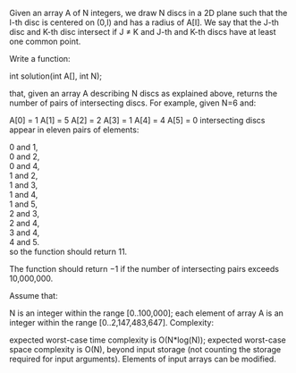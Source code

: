 Given an array A of N integers, we draw N discs in a 2D plane such that the I-th disc is centered on (0,I) and has a radius of A[I]. We say that the J-th disc and K-th disc intersect if J ≠ K and J-th and K-th discs have at least one common point.

Write a function:

int solution(int A[], int N);

that, given an array A describing N discs as explained above, returns the number of pairs of intersecting discs. For example, given N=6 and:

A[0] = 1  A[1] = 5  A[2] = 2
A[3] = 1  A[4] = 4  A[5] = 0
intersecting discs appear in eleven pairs of elements:

0 and 1,  
0 and 2,  
0 and 4,  
1 and 2,  
1 and 3,  
1 and 4,  
1 and 5,  
2 and 3,  
2 and 4,  
3 and 4,  
4 and 5.  
so the function should return 11.

The function should return −1 if the number of intersecting pairs exceeds 10,000,000.

Assume that:

N is an integer within the range [0..100,000];
each element of array A is an integer within the range [0..2,147,483,647].
Complexity:

expected worst-case time complexity is O(N*log(N));
expected worst-case space complexity is O(N), beyond input storage (not counting the storage required for input arguments).
Elements of input arrays can be modified.
